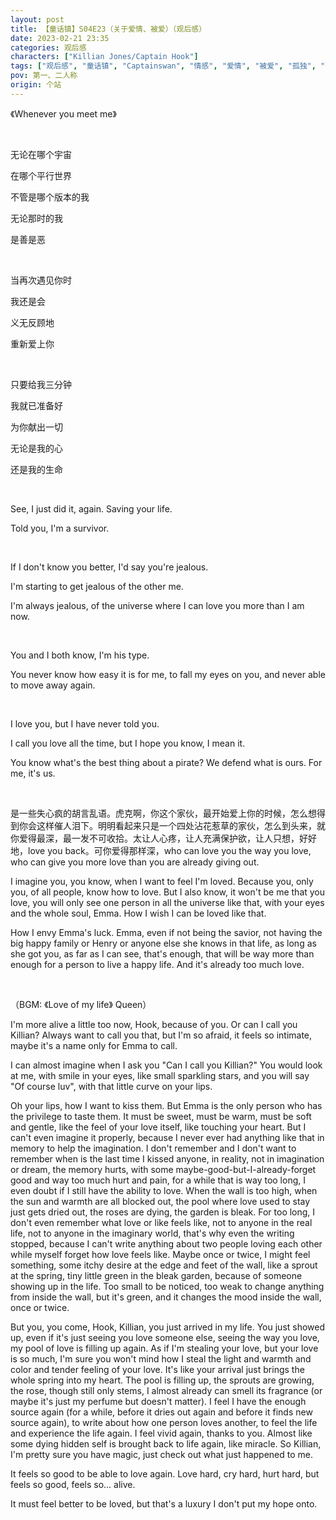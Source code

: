 ```yaml
---
layout: post
title: 【童话镇】S04E23（关于爱情、被爱）（观后感）
date: 2023-02-21 23:35
categories: 观后感
characters: ["Killian Jones/Captain Hook"]
tags: ["观后感", "童话镇", "Captainswan", "情感", "爱情", "被爱", "孤独", "Queen", "英文", "BGM"]
pov: 第一、二人称
origin: 个站
---
```


《Whenever you meet me》

<br>

无论在哪个宇宙

在哪个平行世界

不管是哪个版本的我

无论那时的我

是善是恶

<br>

当再次遇见你时

我还是会

义无反顾地

重新爱上你

<br>

只要给我三分钟

我就已准备好

为你献出一切

无论是我的心

还是我的生命

<br>

See, I just did it, again. Saving your life.

Told you, I'm a survivor.

<br>

If I don't know you better, I'd say you're jealous.

I'm starting to get jealous of the other me.

I'm always jealous, of the universe where I can love you more than I am now.

<br>

You and I both know, I'm his type.

You never know how easy it is for me, to fall my eyes on you, and never able to move away again.

<br>

I love you, but I have never told you.

I call you love all the time, but I hope you know, I mean it.

You know what's the best thing about a pirate? We defend what is ours. For me, it's us.

<br>

是一些失心疯的胡言乱语。虎克啊，你这个家伙，最开始爱上你的时候，怎么想得到你会这样催人泪下。明明看起来只是一个四处沾花惹草的家伙，怎么到头来，就你爱得最深，最一发不可收拾。太让人心疼，让人充满保护欲，让人只想，好好地，love you back。可你爱得那样深，who can love you the way you love, who can give you more love than you are already giving out.

I imagine you, you know, when I want to feel I'm loved. Because you, only you, of all people, know how to love. But I also know, it won't be me that you love, you will only see one person in all the universe like that, with your eyes and the whole soul, Emma. How I wish I can be loved like that.

How I envy Emma's luck. Emma, even if not being the savior, not having the big happy family or Henry or anyone else she knows in that life, as long as she got you, as far as I can see, that's enough, that will be way more than enough for a person to live a happy life. And it's already too much love.

<br>

（BGM: 《Love of my life》 Queen）

I'm more alive a little too now, Hook, because of you. Or can I call you Killian? Always want to call you that, but I'm so afraid, it feels so intimate, maybe it's a name only for Emma to call.

I can almost imagine when I ask you "Can I call you Killian?" You would look at me, with smile in your eyes, like small sparkling stars, and you will say "Of course luv", with that little curve on your lips.

Oh your lips, how I want to kiss them. But Emma is the only person who has the privilege to taste them. It must be sweet, must be warm, must be soft and gentle, like the feel of your love itself, like touching your heart. But I can't even imagine it properly, because I never ever had anything like that in memory to help the imagination. I don't remember and I don't want to remember when is the last time I kissed anyone, in reality, not in imagination or dream, the memory hurts, with some maybe-good-but-I-already-forget good and way too much hurt and pain, for a while that is way too long, I even doubt if I still have the ability to love. When the wall is too high, when the sun and warmth are all blocked out, the pool where love used to stay just gets dried out, the roses are dying, the garden is bleak. For too long, I don't even remember what love or like feels like, not to anyone in the real life, not to anyone in the imaginary world, that's why even the writing stopped, because I can't write anything about two people loving each other while myself forget how love feels like. Maybe once or twice, I might feel something, some itchy desire at the edge and feet of the wall, like a sprout at the spring, tiny little green in the bleak garden, because of someone showing up in the life. Too small to be noticed, too weak to change anything from inside the wall, but it's green, and it changes the mood inside the wall, once or twice.

But you, you come, Hook, Killian, you just arrived in my life. You just showed up, even if it's just seeing you love someone else, seeing the way you love, my pool of love is filling up again. As if I'm stealing your love, but your love is so much, I'm sure you won't mind how I steal the light and warmth and color and tender feeling of your love. It's like your arrival just brings the whole spring into my heart. The pool is filling up, the sprouts are growing, the rose, though still only stems, I almost already can smell its fragrance (or maybe it's just my perfume but doesn't matter). I feel I have the enough source again (for a while, before it dries out again and before it finds new source again), to write about how one person loves another, to feel the life and experience the life again. I feel vivid again, thanks to you. Almost like some dying hidden self is brought back to life again, like miracle. So Killian, I'm pretty sure you have magic, just check out what just happened to me.

It feels so good to be able to love again. Love hard, cry hard, hurt hard, but feels so good, feels so... alive.

It must feel better to be loved, but that's a luxury I don't put my hope onto.
